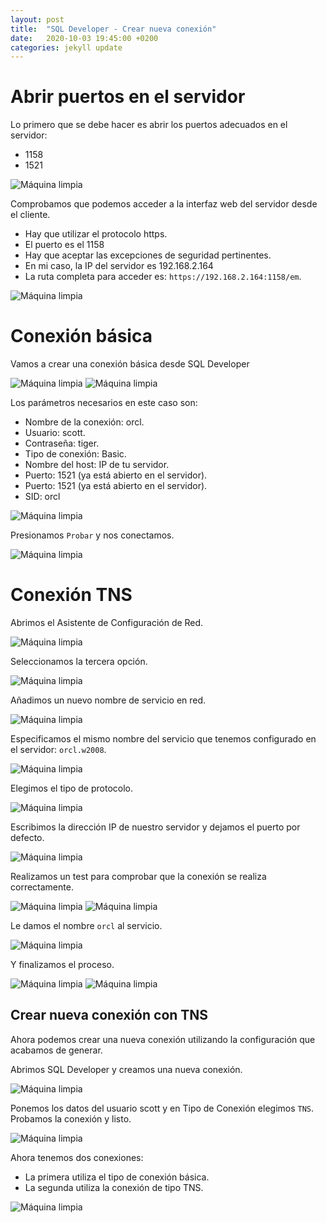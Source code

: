 ```yaml
---
layout: post
title:  "SQL Developer - Crear nueva conexión"
date:   2020-10-03 19:45:00 +0200
categories: jekyll update
---
```

# Abrir puertos en el servidor

Lo primero que se debe hacer es abrir los puertos adecuados en el servidor:
* 1158
* 1521

![Máquina limpia](/assets/SQL_developer_nueva_conexion/abrir_puertos.png)

Comprobamos que podemos acceder a la interfaz web del servidor desde el cliente.
* Hay que utilizar el protocolo https.
* El puerto es el 1158
* Hay que aceptar las excepciones de seguridad pertinentes.
* En mi caso, la IP del servidor es 192.168.2.164
* La ruta completa para acceder es: `https://192.168.2.164:1158/em`.

![Máquina limpia](/assets/SQL_developer_nueva_conexion/1.png)

# Conexión básica

Vamos a crear una conexión básica desde SQL Developer

![Máquina limpia](/assets/SQL_developer_nueva_conexion/3.png)
![Máquina limpia](/assets/SQL_developer_nueva_conexion/4.png)

Los parámetros necesarios en este caso son:
* Nombre de la conexión: orcl.
* Usuario: scott.
* Contraseña: tiger.
* Tipo de conexión: Basic.
* Nombre del host: IP de tu servidor.
* Puerto: 1521 (ya está abierto en el servidor).
* Puerto: 1521 (ya está abierto en el servidor).
* SID: orcl

![Máquina limpia](/assets/SQL_developer_nueva_conexion/5.png)

Presionamos `Probar` y nos conectamos.

![Máquina limpia](/assets/SQL_developer_nueva_conexion/6.png)

# Conexión TNS

Abrimos el Asistente de Configuración de Red.

![Máquina limpia](/assets/SQL_developer_nueva_conexion/7.png)

Seleccionamos la tercera opción.

![Máquina limpia](/assets/SQL_developer_nueva_conexion/8.png)

Añadimos un nuevo nombre de servicio en red.

![Máquina limpia](/assets/SQL_developer_nueva_conexion/9.png)

Especificamos el mismo nombre del servicio que tenemos configurado en el servidor: `orcl.w2008`.

![Máquina limpia](/assets/SQL_developer_nueva_conexion/10.png)

Elegimos el tipo de protocolo.

![Máquina limpia](/assets/SQL_developer_nueva_conexion/11.png)

Escribimos la dirección IP de nuestro servidor y dejamos el puerto por defecto.

![Máquina limpia](/assets/SQL_developer_nueva_conexion/12.png)

Realizamos un test para comprobar que la conexión se realiza correctamente.

![Máquina limpia](/assets/SQL_developer_nueva_conexion/13.png)
![Máquina limpia](/assets/SQL_developer_nueva_conexion/14.png)

Le damos el nombre `orcl` al servicio.

![Máquina limpia](/assets/SQL_developer_nueva_conexion/15.png)

Y finalizamos el proceso.

![Máquina limpia](/assets/SQL_developer_nueva_conexion/16.png)
![Máquina limpia](/assets/SQL_developer_nueva_conexion/17.png)

## Crear nueva conexión con TNS

Ahora podemos crear una nueva conexión utilizando la configuración que acabamos de generar.

Abrimos SQL Developer y creamos una nueva conexión.

![Máquina limpia](/assets/SQL_developer_nueva_conexion/18.png)

Ponemos los datos del usuario scott y en Tipo de Conexión elegimos `TNS`. Probamos la conexión y listo.

![Máquina limpia](/assets/SQL_developer_nueva_conexion/19.png)

Ahora tenemos dos conexiones:
* La primera utiliza el tipo de conexión básica.
* La segunda utiliza la conexión de tipo TNS.

![Máquina limpia](/assets/SQL_developer_nueva_conexion/20.png)


